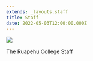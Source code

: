 ```yaml
---
extends: _layouts.staff
title: Staff
date: 2022-05-03T12:00:00.000Z
---
```

![](https://res.cloudinary.com/ruapehu-college/image/upload/v1733775441/Staff_lsbxuu.jpg)

The Ruapehu College Staff
